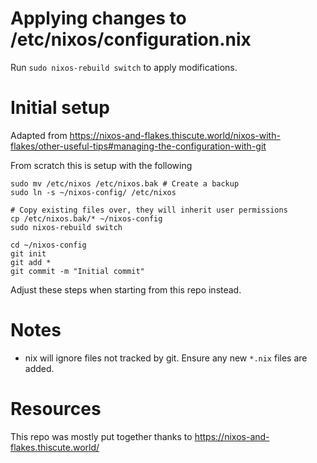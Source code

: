 # Applying changes to /etc/nixos/configuration.nix
Run `sudo nixos-rebuild switch` to apply modifications.

# Initial setup

Adapted from https://nixos-and-flakes.thiscute.world/nixos-with-flakes/other-useful-tips#managing-the-configuration-with-git


From scratch this is setup with the following
```
sudo mv /etc/nixos /etc/nixos.bak # Create a backup
sudo ln -s ~/nixos-config/ /etc/nixos

# Copy existing files over, they will inherit user permissions
cp /etc/nixos.bak/* ~/nixos-config
sudo nixos-rebuild switch

cd ~/nixos-config
git init
git add *
git commit -m "Initial commit"
```

Adjust these steps when starting from this repo instead.

# Notes
- nix will ignore files not tracked by git. Ensure any new `*.nix` files are added.

# Resources
This repo was mostly put together thanks to https://nixos-and-flakes.thiscute.world/